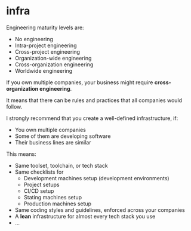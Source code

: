 # infra

Engineering maturity levels are:

 - No engineering
 - Intra-project engineering
 - Cross-project engineering
 - Organization-wide engineering
 - Cross-organization engineering
 - Worldwide engineering

If you own multiple companies, your business might require **cross-organization engineering**.   

It means that there can be rules and practices that all companies would follow.

I strongly recommend that you create a well-defined infrastructure, if:

- You own multiple companies
- Some of them are developing software
- Their business lines are similar

This means:

 - Same toolset, toolchain, or tech stack
 - Same checklists for
   - Development machines setup (development environments)
   - Project setups
   - CI/CD setup
   - Stating machines setup
   - Production machines setup
 - Same coding styles and guidelines, enforced across your companies
 - A **lean** infrastructure for almost every tech stack you use
 - ...

